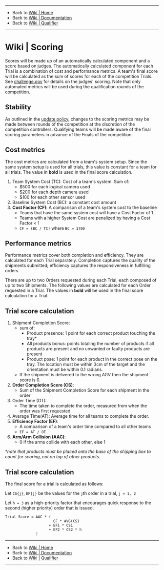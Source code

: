 -------------------------------------------------
- Back to [Wiki | Home](../README.md)
- Back to [Wiki | Documentation](documentation.md)
- Back to [Wiki | Qualifier](qualifier.md)
-------------------------------------------------

# Wiki | Scoring

Scores will be made up of an automatically calculated component and a score based on judges.
The automatically calculated component for each Trial is a combination of cost and performance metrics.
A team's final score will be calculated as the sum of scores for each of the competition Trials.
See [challenge.gov](https://challenge.gov/a/buzz/challenge/999/ideas/top) for details on the judges' scoring.
Note that only automated metrics will be used during the qualification rounds of the competition.

## Stability

As outlined in the [update policy](https://bitbucket.org/osrf/ariac/wiki/2019/update_policy), changes to the scoring metrics may be made between rounds of the competition at the discretion of the competition controllers.
Qualifying teams will be made aware of the final scoring parameters in advance of the Finals of the competition.

## Cost metrics

The cost metrics are calculated from a team's system setup.
Since the same system setup is used for all trials, this value is constant for a team for all trials.
The value in **bold** is used in the final score calculation.

1. Team System Cost (TC): Cost of a team's system. Sum of:
    * $500 for each logical camera used
    * $200 for each depth camera used
    * $100 for each other sensor used
2. Baseline System Cost (BC): a constant cost amount
3. **Cost Factor (CF)**: A comparison of a team's system cost to the baseline
    * Teams that have the same system cost will have a Cost Factor of 1.
    * Teams with a higher System Cost are penalized by having a Cost Factor < 1
    * `CF = (BC / TC)` where `BC = 1700`

## Performance metrics

Performance metrics cover both completion and efficiency.
They are calculated for each Trial separately.
Completion captures the quality of the shipments submitted; efficiency captures the responsiveness in fulfilling orders.

There are up to two Orders requested during each Trial, each composed of up to two Shipments.
The following values are calculated for each Order requested in a Trial.
The values in **bold** will be used in the final score calculation for a Trial.

## Trial score calculation

1. Shipment Completion Score:
    * sum of:
        * Product presence: 1 point for each correct product touching the tray*
        * All products bonus: points totaling the number of products if all products are present and no unwanted or faulty products are present
        * Product pose: 1 point for each product in the correct pose on the tray. The location must be within 3cm of the target and the orientation must be within 0.1 radians.
    * If the shipment is delivered to the wrong AGV then the shipment score is 0.
2. **Order Completion Score (CS)**:
    * Sum of the Shipment Completion Score for each shipment in the order
3. Order Time (OT):
    * The time taken to complete the order, measured from when the order was first requested
4. Average Time(AT): Average time for all teams to complete the order.
5. **Efficiency Factor (EF)**:
    * A comparison of a team's order time compared to all other teams
    * `EF = AT / OT`
6. **Arm/Arm Collision (AAC)**:
    * 0 if the arms collide with each other, else 1

**note that products must be placed onto the base of the shipping box to count for scoring, not on top of other products.*

## Trial score calculation

The final score for a trial is calculated as follows:

Let `CS{j}`, `EF{j}` be the values for the `j`th order in a trial, `j = 1, 2`

Let `h = 3` as a high-priority factor that encourages quick response to the second (higher priority) order that is issued.

```
Trial Score = AAC * (
                      CF * AVG(CS)
                    + EF1 * CS1
                    + EF2 * CS2 * h
              )
```
-------------------------------------------------
- Back to [Wiki | Home](../README.md)
- Back to [Wiki | Documentation](documentation.md)
- Back to [Wiki | Qualifier](qualifier.md)
-------------------------------------------------
